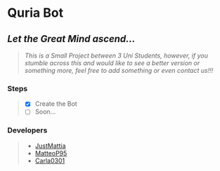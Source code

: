 # **Quria Bot**
## ***Let the Great Mind ascend...***

>_This is a Small Project between 3 Uni Students, however, if you stumble across this and would like to see a better version or something more, feel free to add something or even contact us!!!_

### **Steps**
>- [x] Create the Bot
>- [ ] Soon...


### **Developers**
> - [JustMattia](https://github.com/JustMattia)
> - [MatteoP95](https://github.com/MatteoP95)
> - [Carla0301](https://github.com/Carla0301)